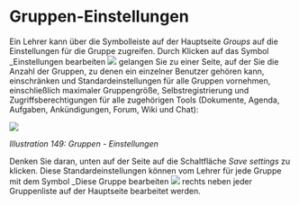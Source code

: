 # Gruppen-Einstellungen

Ein Lehrer kann über die Symbolleiste auf der Hauptseite _Groups_ auf die Einstellungen für die Gruppe zugreifen. Durch Klicken auf das Symbol \_Einstellungen bearbeiten ![](../../.gitbook/assets/graphics279.png) gelangen Sie zu einer Seite, auf der Sie die Anzahl der Gruppen, zu denen ein einzelner Benutzer gehören kann, einschränken und Standardeinstellungen für alle Gruppen vornehmen, einschließlich maximaler Gruppengröße, Selbstregistrierung und Zugriffsberechtigungen für alle zugehörigen Tools \(Dokumente, Agenda, Aufgaben, Ankündigungen, Forum, Wiki und Chat\):

![](../../.gitbook/assets/graphics282.png)

_Illustration 149: Gruppen - Einstellungen_

Denken Sie daran, unten auf der Seite auf die Schaltfläche _Save settings_ zu klicken. Diese Standardeinstellungen können vom Lehrer für jede Gruppe mit dem Symbol \_Diese Gruppe bearbeiten ![](../../.gitbook/assets/graphics281.png) rechts neben jeder Gruppenliste auf der Hauptseite bearbeitet werden.

